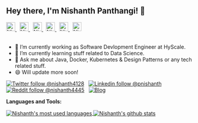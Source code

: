 ## Hey there, I'm Nishanth Panthangi! 👋

<a href="https://twitter.com/nishanth4128">
  <img alt="Nishanth's Twitter" width="24px" src="https://static.cdnlogo.com/logos/t/96/twitter-icon.svg" />
</a> &nbsp;
<a href="https://linkedin.com/in/pnishanth">
  <img alt="Nishanth's Linkdein" width="24px" src="https://upload.wikimedia.org/wikipedia/commons/e/e9/Linkedin_icon.svg" />
</a> &nbsp;
<a href="https://stackoverflow.com/users/6969861/nishanth-panthangi">
  <img alt="Nishanth's StackOverflow" width="24px" src="https://upload.wikimedia.org/wikipedia/commons/e/ef/Stack_Overflow_icon.svg" />
</a> &nbsp;
<a href="https://www.reddit.com/user/nishanth4445">
  <img alt="Nishanth's Reddit" width="24px" src="https://www.vectorico.com/wp-content/uploads/2018/08/Reddit-logo-300x300.png" />
</a> &nbsp;
<a href="https://www.facebook.com/rajeevhub/">
  <img alt="Nishanth's Facebook" width="24px" src="https://cdn.jsdelivr.net/npm/simple-icons@v3/icons/facebook.svg" />
</a>  &nbsp;
<a href="https://instagram.com/nishanth.07/">
  <img alt="Nishanth's Instagram" width="24px" src="https://upload.wikimedia.org/wikipedia/commons/e/e7/Instagram_logo_2016.svg" />
</a>
<br/>
<br/>

- 🔭 I’m currently working as Software Devlopment Engineer at HyScale.
- 🌱 I’m currently learning stuff related to Data Science.
- 💬 Ask me about Java, Docker, Kubernetes & Design Patterns or any tech related stuff.
- 😄 Will update more soon!

[![Twitter follow @nishanth4128](https://img.shields.io/twitter/follow/nishanth4128?style=social)](https://twitter.com/nishanth4128) &nbsp;
[![Linkedin follow @pnishanth](https://img.shields.io/badge/-pnishanth-blue?style=flat-square&logo=Linkedin&logoColor=white&link=https://www.linkedin.com/in/pnishanth/)](https://www.linkedin.com/in/pnishanth/) &nbsp;
[![Reddit follow @nishanth4445](https://img.shields.io/reddit/user-karma/link/nishanth4445?label=nishanth4445&style=social)](https://www.reddit.com/user/nishanth4445) &nbsp;
[![Blog](https://img.shields.io/badge/Blog-nishanth4128.com-brightgreen)](https://www.nishanth4128.wordpress.com)

**Languages and Tools:**  

<a href="https://github.com/Nishanthnishu">
  <img align="center" src="https://github-readme-stats.vercel.app/api/top-langs/?username=Nishanthnishu&theme=light&count_private=true&layout=compact" alt="Nishanth's most used languages" />
</a>
<a href="https://github.com/Nishanthnishu">
 <img align="center" src="https://github-readme-stats.vercel.app/api?username=Nishanthnishu&show_icons=true&theme=light&line_height=27&include_all_commits=true&count_private=true&hide=issues,prs,contribs" alt="Nishanth's github stats"/>
</a>

